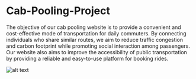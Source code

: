 # Cab-Pooling-Project
The objective of our cab pooling website is to provide a convenient and cost-effective mode of transportation for daily commuters. By connecting individuals who share similar routes, we aim to reduce traffic congestion and carbon footprint while promoting social interaction among passengers. Our website also aims to improve the accessibility of public transportation by providing a reliable and easy-to-use platform for booking rides.

![alt text](https://drive.google.com/file/d/1ELVb2tl9efRoUxkXua7AgELbAl_Ytjfn/view?usp=sharing)
